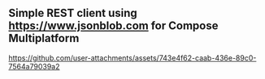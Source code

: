 ## Simple REST client using https://www.jsonblob.com for Compose Multiplatform



https://github.com/user-attachments/assets/743e4f62-caab-436e-89c0-7564a79039a2

